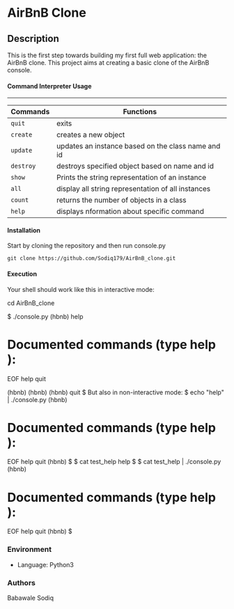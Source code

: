 # AirBnB Clone

## Description
This is the first step towards building my first full web application: the AirBnB clone. This project aims at creating a basic clone of the AirBnB console. 

#### Command Interpreter Usage
---
| Commands  | Functions                                          |
| --------- | -------------------------------------------------- |
| `quit`    | exits                                              |
| `create`  | creates a new object                               |
| `update`  | updates an instance based on the class name and id |
| `destroy` | destroys specified object based on name and id     |
| `show`    | Prints the string representation of an instance    |
| `all`     | display all string representation of all instances |
| `count`   | returns the number of objects in a class           |
| `help`    | displays nformation about specific command         |

#### Installation
Start by cloning the repository and then run console.py
```
git clone https://github.com/Sodiq179/AirBnB_clone.git
```

#### Execution
Your shell should work like this in interactive mode:

cd AirBnB_clone

$ ./console.py
(hbnb) help

Documented commands (type help <topic>):
========================================
EOF  help  quit

(hbnb) 
(hbnb) 
(hbnb) quit
$
But also in non-interactive mode: 
$ echo "help" | ./console.py
(hbnb)

Documented commands (type help <topic>):
========================================
EOF  help  quit
(hbnb) 
$
$ cat test_help
help
$
$ cat test_help | ./console.py
(hbnb)

Documented commands (type help <topic>):
========================================
EOF  help  quit
(hbnb) 
$

### Environment
* Language: Python3

### Authors
Babawale Sodiq
